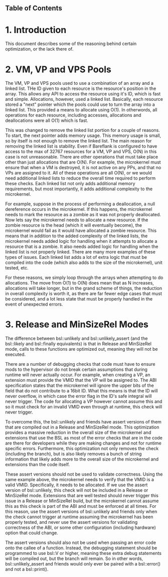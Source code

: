 ## Table of Contents <!-- omit in toc -->

# 1. Introduction

This document describes some of the reasoning behind certain optimization, or the lack there of.

# 2. VM, VP and VPS Pools

The VM, VP and VPS pools used to use a combination of an array and a linked list. THe ID given to each resource is the resource's position in the array. This allows any API to access the resource using it's ID, which is fast and simple. Allocations, however, used a linked list. Basically, each resource stored a "next" pointer which the pools could use to turn the array into a linked list. This provided a means to allocate using O(1). In otherwords, all operations for each resource, including accesses, allocations and deallocations were all O(1) which is fast.

This was changed to remove the linked list portion for a couple of reasons. To start, the next pointer adds memory usage. This memory usage is small, so by itself is not enough to remove the linked list. The main reason for removing the linked list is stability. Even if Bareflank is configured to have access to the max of 32767 resources for a VM, VP and VPS, O(N) in this case is not unreasonable. There are other operations that must take place other than just allocations that are O(N). For example, the microkernel must ensure that when a VM is destroyed, it is not active on any PPs, and that no VPs are assigned to it. All of these operations are all O(N), or we would need additional linked lists to reduce the overall time required to perform these checks. Each linked list not only adds additional memory requirements, but most importantly, it adds additional complexity to the microkernel.

For example, suppose in the process of performing a deallocation, a null dereference occurs in the microkernel. If this happens, the microkernel needs to mark the resource as a zombie as it was not properly deallocated. Now lets say the microkernel needs to allocate a new resource. If the zombie resource is the head (which it will eventually become), the microkernel would fail as it would have allocated a zombie resource. This means that in addition to the added complexity of the linked lists, the microkernel needs added logic for handling when it attempts to allocate a resource that is a zombie. It also needs added logic for handling when the linked list is not properly linked. There are many more examples of these types of issues. Each linked list adds a lot of extra logic that must be compiled into the code (which also adds to the size of the microkernel), unit tested, etc.

For these reasons, we simply loop through the arrays when attempting to do allocations. The move from O(1) to O(N) does mean that as N increases, allocations will take longer, but in the grand scheme of things, the reduction in overall complexity is worth it, as there are far fewer edge cases that must be considered, and a lot less state that must be properly handled in the event of unexpected errors.

# 3. Release and MinSizeRel Modes

The difference between bsl::unlikely and bsl::unlikely_assert (and the bsl::likely and bsl::finally equivalents) is that in Release and MinSizeRel mode, calls to these functions are optimized out, meaning they will not be executed.

There are a number of debugging checks that code must have to ensure mods to the hypervisor do not break certain assumptions that during runtime will never actually occur. For example, when creating a VP, an extension must provide the VMID that the VP will be assigned to. The ABI specification states that the microkernel will ignore the upper bits of the field that do not contribute to a 16bit ID. What this means is that the ID will never overflow, in which case the error flag in the ID's safe integral will never trigger. The code for allocating a VP however cannot assume this and so it must check for an invalid VMID even through at runtime, this check will never trigger.

To overcome this, the bsl::unlikely and friends have assert versions of them that are compiled out in a Release and MinSizeRel mode. This optimization provides a massive reduction in the overall size of the microkernel and extensions that use the BSL as most of the error checks that are in the code are there for developers while they are making changes and not for runtime specific errors. Furthermore, this optimization not only removes the check (including the branch), but is also likely removes a bunch of string information that likely adds more to the overall size of the microkernel and extensions than the code itself.

These assert versions should not be used to validate correctness. Using the same example above, the microkernel needs to verify that the VMID is a valid VMID. Specifically, it needs to be allocated. If we use the assert version of bsl::unlikely, this check will not be included in a Release or MinSizeRel mode. Extensions that are well tested should never trigger this issue in a Release or MinSizeRel build, but the microkernel cannot assume this as this check is part of the ABI and must be enforced at all times. For this reason, use the assert versions of bsl::unlikely and friends only when the check cannot trigger at runtime assuming the microkernel has been properly tested, and never use the assert versions for validating correctness of the ABI, or some other configuration (including hardware) option that could change.

The assert versions should also not be used when passing an error code onto the callee of a function. Instead, the debugging statement should be programmed to use bsl::V or higher, meaning these extra debug statements will be compiled out, but the branch will remain. So in other words, bsl::unlikely_assert and friends would only ever be paired with a bsl::error() and not a bsl::print().
